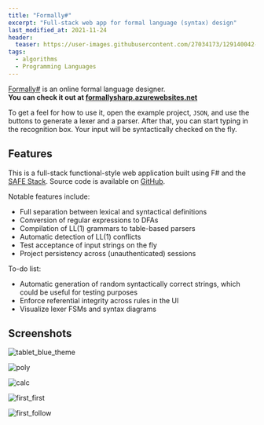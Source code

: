 ```yaml
---
title: "Formally#"
excerpt: "Full-stack web app for formal language (syntax) design"
last_modified_at: 2021-11-24
header:
  teaser: https://user-images.githubusercontent.com/27034173/129140042-eeba5460-0aa3-4b1c-9a58-8b948beccafe.png
tags:
  - algorithms
  - Programming Languages
---
```


[Formally#](https://github.com/baioc/FormallySharp) is an online formal language designer.<br>
**You can check it out at [formallysharp.azurewebsites.net](https://formallysharp.azurewebsites.net/)**

To get a feel for how to use it, open the example project, `JSON`, and use the buttons to generate a lexer and a parser.
After that, you can start typing in the recognition box. Your input will be syntactically checked on the fly.


Features
----

This is a full-stack functional-style web application built using F# and the [SAFE Stack](https://safe-stack.github.io/docs/overview/).
Source code is available on [GitHub](https://github.com/baioc/FormallySharp).

Notable features include:
* Full separation between lexical and syntactical definitions
* Conversion of regular expressions to DFAs
* Compilation of LL(1) grammars to table-based parsers
* Automatic detection of LL(1) conflicts
* Test acceptance of input strings on the fly
* Project persistency across (unauthenticated) sessions

To-do list:
* Automatic generation of random syntactically correct strings, which could be useful for testing purposes
* Enforce referential integrity across rules in the UI
* Visualize lexer FSMs and syntax diagrams


Screenshots
----

![tablet_blue_theme](https://user-images.githubusercontent.com/27034173/143199891-f7999ce6-454b-4a91-b54b-f6cd1ea2be47.png)

![poly](https://user-images.githubusercontent.com/27034173/129140042-eeba5460-0aa3-4b1c-9a58-8b948beccafe.png)

![calc](https://user-images.githubusercontent.com/27034173/133954409-d50c6a9b-7f58-48c5-a507-dcabaeba5b95.png)

![first_first](https://user-images.githubusercontent.com/27034173/133955408-82eb1c73-5ec2-434a-a313-643ea4a94ec4.png)

![first_follow](https://user-images.githubusercontent.com/27034173/133955412-432359d7-0968-4ca4-860a-a2ebb85310f8.png)
